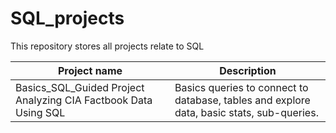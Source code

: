 # SQL_projects

This repository stores all projects relate to SQL

Project name | Description
-------------|------------
Basics_SQL_Guided Project Analyzing CIA Factbook Data Using SQL | Basics queries to connect to database, tables and explore data, basic stats, sub-queries.

